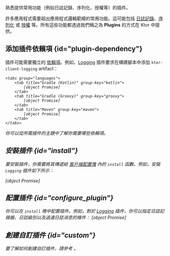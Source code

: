 [//]: # (title: 客戶端插件)

<link-summary>
熟悉提供常用功能（例如日誌記錄、序列化、授權等）的插件。
</link-summary>

許多應用程式需要超出應用程式邏輯範疇的常用功能。這可能包括 [日誌記錄](client-logging.md)、[序列化](client-serialization.md) 或 [授權](client-auth.md) 等。所有這些功能都透過我們稱之為 **Plugins** 的方式在 Ktor 中提供。

## 添加插件依賴項 {id="plugin-dependency"}
插件可能需要獨立的 [依賴項](client-dependencies.md)。例如，[Logging](client-logging.md) 插件要求在構建腳本中添加 `ktor-client-logging` artifact：

<var name="artifact_name" value="ktor-client-logging"/>

    <tabs group="languages">
        <tab title="Gradle (Kotlin)" group-key="kotlin">
            [object Promise]
        </tab>
        <tab title="Gradle (Groovy)" group-key="groovy">
            [object Promise]
        </tab>
        <tab title="Maven" group-key="maven">
            [object Promise]
        </tab>
    </tabs>
    

你可以從所需插件的主題中了解你需要哪些依賴項。

## 安裝插件 {id="install"}
要安裝插件，你需要將其傳遞給 [客戶端配置塊](client-create-and-configure.md#configure-client) 內的 `install` 函數。例如，安裝 `Logging` 插件如下所示：

[object Promise]

## 配置插件 {id="configure_plugin"}
你可以在 `install` 塊中配置插件。例如，對於 [Logging](client-logging.md) 插件，你可以指定日誌記錄器、日誌級別以及過濾日誌消息的條件：
[object Promise]

## 創建自訂插件 {id="custom"}
要了解如何創建自訂插件，請參考 [](client-custom-plugins.md)。